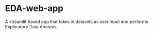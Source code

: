 # EDA-web-app
A streamlit based app that takes in datasets as user input and performs Exploratory Data Analysis.
